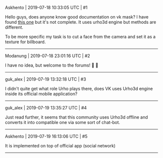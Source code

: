 Askhento | 2019-07-18 10:33:05 UTC | #1

Hello guys, does anyone know good documentation on vk mask? 
I have found  [this one](https://vk.com/pages?oid=-157574223&p=Руководство ) but it's not complete. It uses urho3d engine but methods are different.

To be more specific my task is to cut a face from the camera and set it as a texture for billboard.

-------------------------

Modanung | 2019-07-18 23:01:16 UTC | #2

I have no idea, but welcome to the forums! :confetti_ball: :slightly_smiling_face:

-------------------------

guk_alex | 2019-07-19 13:32:18 UTC | #3

I didn't quite get what role Urho plays there, does VK uses Urho3d engine inside its official mobile application?

-------------------------

guk_alex | 2019-07-19 13:35:27 UTC | #4

Just read further, it seems that this community uses Urho3d offline and converts it into compatible one via some sort of chat-bot.

-------------------------

Askhento | 2019-07-19 16:13:06 UTC | #5

It is implemented on top of official app (social network)

-------------------------

